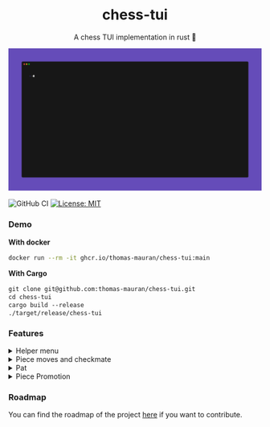 <div align="center">
<h1>chess-tui</h1>
A chess TUI implementation in rust 🦀
</div>

![board](./examples/demo.gif)

![GitHub CI](https://github.com/thomas-mauran/chess-tui/actions/workflows/flow_test_build_push.yml/badge.svg)
[![License: MIT](https://img.shields.io/badge/License-MIT-yellow.svg)](https://opensource.org/licenses/MIT)

### Demo

**With docker**

```bash
docker run --rm -it ghcr.io/thomas-mauran/chess-tui:main
```

**With Cargo**

```
git clone git@github.com:thomas-mauran/chess-tui.git
cd chess-tui
cargo build --release
./target/release/chess-tui
```

### Features

<details>
  <summary>Helper menu</summary>
  <img src="./examples/helper.gif" alt="Helper menu" />
</details>

<details>
  <summary>Piece moves and checkmate</summary>
  <img src="./examples/demo.gif" alt="Helper menu" />
</details>
<details>
  <summary>Pat</summary>
  no demo available yet
</details>
<details>
  <summary>Piece Promotion</summary>
  no demo available yet
</details>

### Roadmap

You can find the roadmap of the project [here](https://github.com/users/thomas-mauran/projects/4) if you want to contribute.
